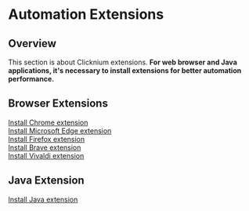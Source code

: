# Automation Extensions

## Overview
This section is about Clicknium extensions. 
**For web browser and Java applications, it's necessary to install extensions for better automation performance.**

## Browser Extensions

[Install Chrome extension](./chromeextension.md)  
[Install Microsoft Edge extension](./edgeextension.md)  
[Install Firefox extension](./firefoxextension.md)  
[Install Brave extension](./braveextension.md)  
[Install Vivaldi extension](./vivaldi.md)

## Java Extension

[Install Java extension](./javaextension.md)  